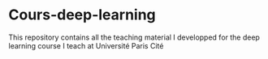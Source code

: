 # Cours-deep-learning
This repository contains all the teaching material I developped for the deep learning course I teach at Université Paris Cité
